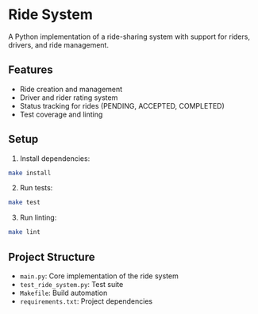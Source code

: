 # Ride System

A Python implementation of a ride-sharing system with support for riders, drivers, and ride management.

## Features

- Ride creation and management
- Driver and rider rating system
- Status tracking for rides (PENDING, ACCEPTED, COMPLETED)
- Test coverage and linting

## Setup

1. Install dependencies:
```bash
make install
```

2. Run tests:
```bash
make test
```

3. Run linting:
```bash
make lint
```

## Project Structure

- `main.py`: Core implementation of the ride system
- `test_ride_system.py`: Test suite
- `Makefile`: Build automation
- `requirements.txt`: Project dependencies 
